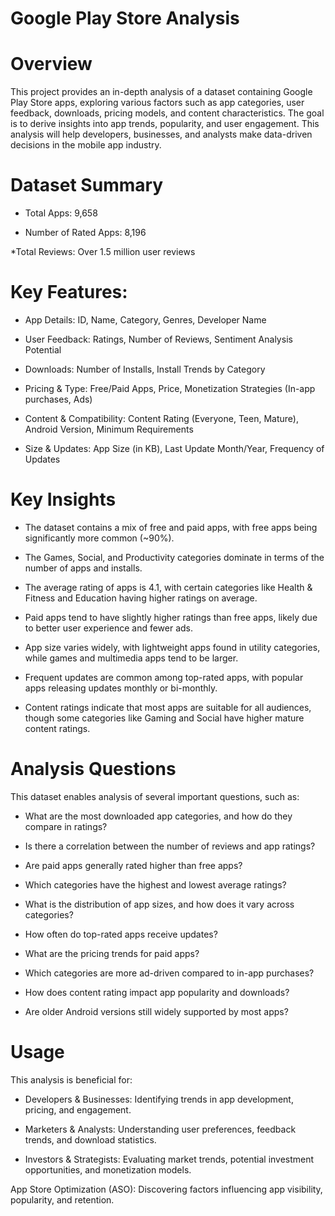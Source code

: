 #  Google Play Store Analysis 

# Overview

This project provides an in-depth analysis of a dataset containing Google Play Store apps, exploring various factors such as app categories, 
user feedback, downloads, pricing models, and content characteristics. The goal is to derive insights into app trends, popularity, and user engagement. 
This analysis will help developers, businesses, and analysts make data-driven decisions in the mobile app industry.

# Dataset Summary

* Total Apps: 9,658

* Number of Rated Apps: 8,196

*Total Reviews: Over 1.5 million user reviews

# Key Features:

* App Details: ID, Name, Category, Genres, Developer Name

* User Feedback: Ratings, Number of Reviews, Sentiment Analysis Potential

* Downloads: Number of Installs, Install Trends by Category

* Pricing & Type: Free/Paid Apps, Price, Monetization Strategies (In-app purchases, Ads)

* Content & Compatibility: Content Rating (Everyone, Teen, Mature), Android Version, Minimum Requirements

* Size & Updates: App Size (in KB), Last Update Month/Year, Frequency of Updates

# Key Insights

* The dataset contains a mix of free and paid apps, with free apps being significantly more common (~90%).

* The Games, Social, and Productivity categories dominate in terms of the number of apps and installs.

* The average rating of apps is 4.1, with certain categories like Health & Fitness and Education having higher ratings on average.

* Paid apps tend to have slightly higher ratings than free apps, likely due to better user experience and fewer ads.

* App size varies widely, with lightweight apps found in utility categories, while games and multimedia apps tend to be larger.

* Frequent updates are common among top-rated apps, with popular apps releasing updates monthly or bi-monthly.

* Content ratings indicate that most apps are suitable for all audiences, though some categories like Gaming and Social have higher mature content ratings.

# Analysis Questions

This dataset enables analysis of several important questions, such as:

- What are the most downloaded app categories, and how do they compare in ratings?

- Is there a correlation between the number of reviews and app ratings?

- Are paid apps generally rated higher than free apps?

- Which categories have the highest and lowest average ratings?

- What is the distribution of app sizes, and how does it vary across categories?

- How often do top-rated apps receive updates?

- What are the pricing trends for paid apps?

- Which categories are more ad-driven compared to in-app purchases?

- How does content rating impact app popularity and downloads?

- Are older Android versions still widely supported by most apps?

# Usage

This analysis is beneficial for:

- Developers & Businesses: Identifying trends in app development, pricing, and engagement.

- Marketers & Analysts: Understanding user preferences, feedback trends, and download statistics.

- Investors & Strategists: Evaluating market trends, potential investment opportunities, and monetization models.

App Store Optimization (ASO): Discovering factors influencing app visibility, popularity, and retention.
